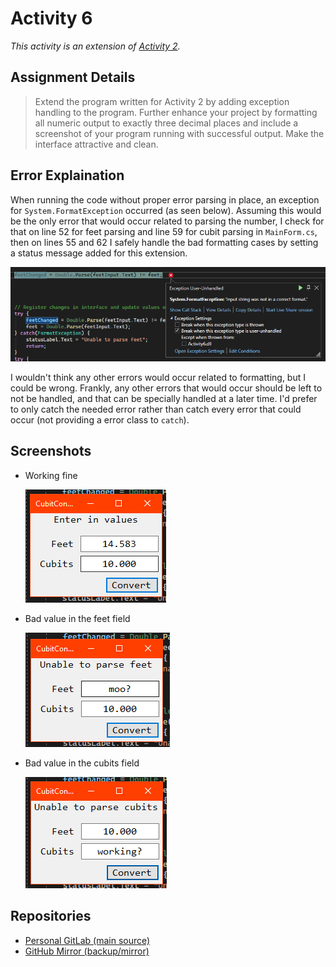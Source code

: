 # Activity 6

_This activity is an extension of [Activity 2](../Activity2/README.md)._

## Assignment Details

> Extend the program written for Activity 2 by adding exception handling to the program. Further enhance your project by formatting all numeric output to exactly three decimal places and include a screenshot of your program running with successful output. Make the interface attractive and clean.

## Error Explaination

When running the code without proper error parsing in place, an exception for `System.FormatException` occurred (as seen below). Assuming this would be the only error that would occur related to parsing the number, I check for that on line 52 for feet parsing and line 59 for cubit parsing in `MainForm.cs`, then on lines 55 and 62 I safely handle the bad formatting cases by setting a status message added for this extension.

![FormatException Error](./screenshots/formatExceptionError.png)

I wouldn't think any other errors would occur related to formatting, but I could be wrong. Frankly, any other errors that would occur should be left to not be handled, and that can be specially handled at a later time. I'd prefer to only catch the needed error rather than catch every error that could occur (not providing a error class to `catch`).

## Screenshots

- Working fine

  ![Working fine](./screenshots/workingConversion.png)

- Bad value in the feet field

  ![Bad value in the feet field](./screenshots/badFeetValue.png)

- Bad value in the cubits field

  ![Bad value in the cubits field](./screenshots/badCubitsValue.png)

## Repositories

- [Personal GitLab (main source)](https://gitlab.scoutchorton.io/gcu/cst-150/-/tree/master/Activity6)
- [GitHub Mirror (backup/mirror)](https://github.com/scoutchorton/cst-150/tree/master/Activity6)